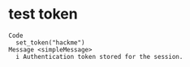 # test token

    Code
      set_token("hackme")
    Message <simpleMessage>
      i Authentication token stored for the session.

